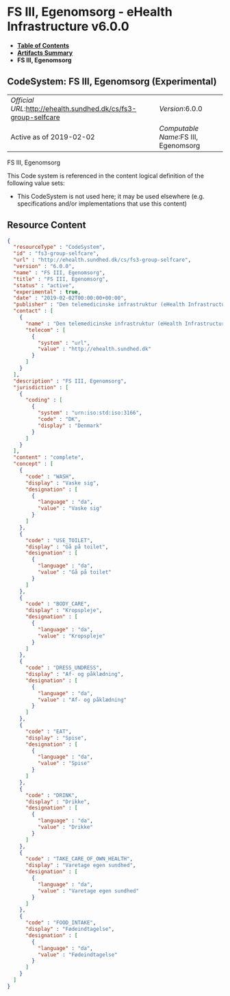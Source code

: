 # FS III, Egenomsorg - eHealth Infrastructure v6.0.0

* [**Table of Contents**](toc.md)
* [**Artifacts Summary**](artifacts.md)
* **FS III, Egenomsorg**

## CodeSystem: FS III, Egenomsorg (Experimental) 

| | |
| :--- | :--- |
| *Official URL*:http://ehealth.sundhed.dk/cs/fs3-group-selfcare | *Version*:6.0.0 |
| Active as of 2019-02-02 | *Computable Name*:FS III, Egenomsorg |

 
FS III, Egenomsorg 

 This Code system is referenced in the content logical definition of the following value sets: 

* This CodeSystem is not used here; it may be used elsewhere (e.g. specifications and/or implementations that use this content)



## Resource Content

```json
{
  "resourceType" : "CodeSystem",
  "id" : "fs3-group-selfcare",
  "url" : "http://ehealth.sundhed.dk/cs/fs3-group-selfcare",
  "version" : "6.0.0",
  "name" : "FS III, Egenomsorg",
  "title" : "FS III, Egenomsorg",
  "status" : "active",
  "experimental" : true,
  "date" : "2019-02-02T00:00:00+00:00",
  "publisher" : "Den telemedicinske infrastruktur (eHealth Infrastructure)",
  "contact" : [
    {
      "name" : "Den telemedicinske infrastruktur (eHealth Infrastructure)",
      "telecom" : [
        {
          "system" : "url",
          "value" : "http://ehealth.sundhed.dk"
        }
      ]
    }
  ],
  "description" : "FS III, Egenomsorg",
  "jurisdiction" : [
    {
      "coding" : [
        {
          "system" : "urn:iso:std:iso:3166",
          "code" : "DK",
          "display" : "Denmark"
        }
      ]
    }
  ],
  "content" : "complete",
  "concept" : [
    {
      "code" : "WASH",
      "display" : "Vaske sig",
      "designation" : [
        {
          "language" : "da",
          "value" : "Vaske sig"
        }
      ]
    },
    {
      "code" : "USE_TOILET",
      "display" : "Gå på toilet",
      "designation" : [
        {
          "language" : "da",
          "value" : "Gå på toilet"
        }
      ]
    },
    {
      "code" : "BODY_CARE",
      "display" : "Kropspleje",
      "designation" : [
        {
          "language" : "da",
          "value" : "Kropspleje"
        }
      ]
    },
    {
      "code" : "DRESS_UNDRESS",
      "display" : "Af- og påklædning",
      "designation" : [
        {
          "language" : "da",
          "value" : "Af- og påklædning"
        }
      ]
    },
    {
      "code" : "EAT",
      "display" : "Spise",
      "designation" : [
        {
          "language" : "da",
          "value" : "Spise"
        }
      ]
    },
    {
      "code" : "DRINK",
      "display" : "Drikke",
      "designation" : [
        {
          "language" : "da",
          "value" : "Drikke"
        }
      ]
    },
    {
      "code" : "TAKE_CARE_OF_OWN_HEALTH",
      "display" : "Varetage egen sundhed",
      "designation" : [
        {
          "language" : "da",
          "value" : "Varetage egen sundhed"
        }
      ]
    },
    {
      "code" : "FOOD_INTAKE",
      "display" : "Fødeindtagelse",
      "designation" : [
        {
          "language" : "da",
          "value" : "Fødeindtagelse"
        }
      ]
    }
  ]
}

```
